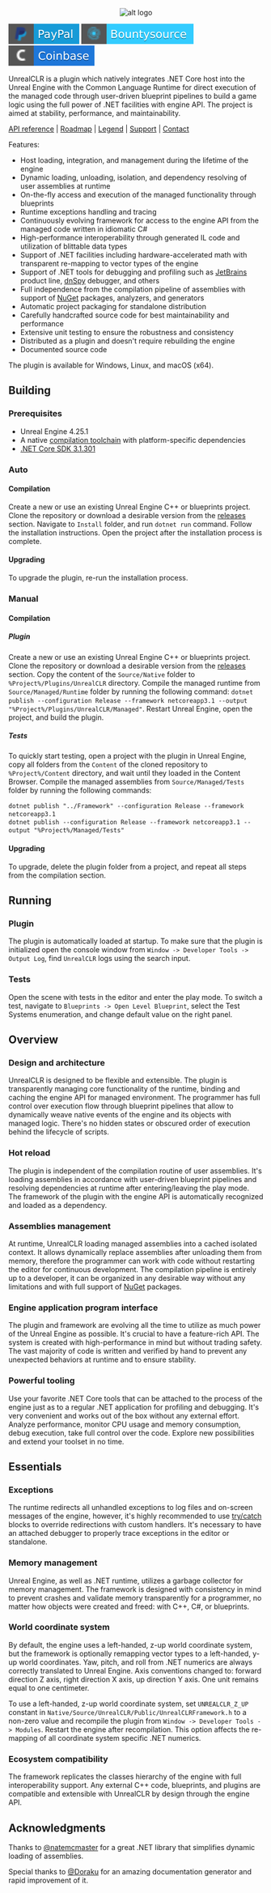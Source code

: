 <p align="center">
	<img src="https://i.imgur.com/c6Zn7SE.png" alt="alt logo">
</p>

[![PayPal](https://github.com/Rageware/Shields/blob/master/paypal.svg)](https://www.paypal.me/nxrighthere) [![Bountysource](https://github.com/Rageware/Shields/blob/master/bountysource.svg)](https://salt.bountysource.com/checkout/amount?team=nxrighthere) [![Coinbase](https://github.com/Rageware/Shields/blob/master/coinbase.svg)](https://commerce.coinbase.com/checkout/03e11816-b6fc-4e14-b974-29a1d0886697)

UnrealCLR is a plugin which natively integrates .NET Core host into the Unreal Engine with the Common Language Runtime for direct execution of the managed code through user-driven blueprint pipelines to build a game logic using the full power of .NET facilities with engine API. The project is aimed at stability, performance, and maintainability.

[API reference](https://github.com/nxrighthere/UnrealCLR/blob/master/API/UnrealEngine-Framework.md) | [Roadmap](https://github.com/users/nxrighthere/projects/5?fullscreen=true) | [Legend](https://github.com/nxrighthere/UnrealCLR/blob/master/LEGEND.md) | [Support](https://gumroad.com/l/unrealclr) | [Contact](mailto:nxrighthere@gmail.com)

Features:

- Host loading, integration, and management during the lifetime of the engine
- Dynamic loading, unloading, isolation, and dependency resolving of user assemblies at runtime
- On-the-fly access and execution of the managed functionality through blueprints
- Runtime exceptions handling and tracing
- Continuously evolving framework for access to the engine API from the managed code written in idiomatic C#
- High-performance interoperability through generated IL code and utilization of blittable data types
- Support of .NET facilities including hardware-accelerated math with transparent re-mapping to vector types of the engine
- Support of .NET tools for debugging and profiling such as [JetBrains](https://www.jetbrains.com/products.html#lang=csharp) product line, [dnSpy](https://github.com/0xd4d/dnSpy) debugger, and others
- Full independence from the compilation pipeline of assemblies with support of [NuGet](https://www.nuget.org) packages, analyzers, and generators
- Automatic project packaging for standalone distribution
- Carefully handcrafted source code for best maintainability and performance
- Extensive unit testing to ensure the robustness and consistency
- Distributed as a plugin and doesn't require rebuilding the engine
- Documented source code

The plugin is available for Windows, Linux, and macOS (x64).

Building
--------
### Prerequisites
- Unreal Engine 4.25.1
- A native [compilation toolchain](https://docs.unrealengine.com/en-US/Programming/Development/VisualStudioSetup/index.html) with platform-specific dependencies
- [.NET Core SDK 3.1.301](https://dotnet.microsoft.com/download/dotnet-core/3.1)

### Auto

#### Compilation
Create a new or use an existing Unreal Engine C++ or blueprints project. Clone the repository or download a desirable version from the [releases](https://github.com/nxrighthere/UnrealCLR/releases) section. Navigate to `Install` folder, and run `dotnet run` command. Follow the installation instructions. Open the project after the installation process is complete.

#### Upgrading
To upgrade the plugin, re-run the installation process.

### Manual

#### Compilation

##### Plugin
Create a new or use an existing Unreal Engine C++ or blueprints project. Clone the repository or download a desirable version from the [releases](https://github.com/nxrighthere/UnrealCLR/releases) section. Copy the content of the `Source/Native` folder to `%Project%/Plugins/UnrealCLR` directory. Compile the managed runtime from `Source/Managed/Runtime` folder by running the following command: `dotnet publish --configuration Release --framework netcoreapp3.1 --output "%Project%/Plugins/UnrealCLR/Managed"`. Restart Unreal Engine, open the project, and build the plugin.

##### Tests
To quickly start testing, open a project with the plugin in Unreal Engine, copy all folders from the `Content` of the cloned repository to `%Project%/Content` directory, and wait until they loaded in the Content Browser. Compile the managed assemblies from `Source/Managed/Tests` folder by running the following commands:
```
dotnet publish "../Framework" --configuration Release --framework netcoreapp3.1
dotnet publish --configuration Release --framework netcoreapp3.1 --output "%Project%/Managed/Tests"
```

#### Upgrading
To upgrade, delete the plugin folder from a project, and repeat all steps from the compilation section.

Running
--------
### Plugin
The plugin is automatically loaded at startup. To make sure that the plugin is initialized open the console window from `Window -> Developer Tools -> Output Log`, find `UnrealCLR` logs using the search input.

### Tests
Open the scene with tests in the editor and enter the play mode. To switch a test, navigate to `Blueprints -> Open Level Blueprint`, select the Test Systems enumeration, and change default value on the right panel.

Overview
--------
### Design and architecture
UnrealCLR is designed to be flexible and extensible. The plugin is transparently managing core functionality of the runtime, binding and caching the engine API for managed environment. The programmer has full control over execution flow through blueprint pipelines that allow to dynamically weave native events of the engine and its objects with managed logic. There's no hidden states or obscured order of execution behind the lifecycle of scripts.

### Hot reload
The plugin is independent of the compilation routine of user assemblies. It's loading assemblies in accordance with user-driven blueprint pipelines and resolving dependencies at runtime after entering/leaving the play mode. The framework of the plugin with the engine API is automatically recognized and loaded as a dependency.

### Assemblies management
At runtime, UnrealCLR loading managed assemblies into a cached isolated context. It allows dynamically replace assemblies after unloading them from memory, therefore the programmer can work with code without restarting the editor for continuous development. The compilation pipeline is entirely up to a developer, it can be organized in any desirable way without any limitations and with full support of [NuGet](https://www.nuget.org) packages.

### Engine application program interface
The plugin and framework are evolving all the time to utilize as much power of the Unreal Engine as possible. It's crucial to have a feature-rich API. The system is created with high-performance in mind but without trading safety. The vast majority of code is written and verified by hand to prevent any unexpected behaviors at runtime and to ensure stability.

### Powerful tooling
Use your favorite .NET Core tools that can be attached to the process of the engine just as to a regular .NET application for profiling and debugging. It's very convenient and works out of the box without any external effort. Analyze performance, monitor CPU usage and memory consumption, debug execution, take full control over the code. Explore new possibilities and extend your toolset in no time.

Essentials
--------
### Exceptions
The runtime redirects all unhandled exceptions to log files and on-screen messages of the engine, however, it's highly recommended to use [try/catch](https://docs.microsoft.com/en-us/dotnet/standard/exceptions/how-to-use-the-try-catch-block-to-catch-exceptions) blocks to override redirections with custom handlers. It's necessary to have an attached debugger to properly trace exceptions in the editor or standalone.

### Memory management
Unreal Engine, as well as .NET runtime, utilizes a garbage collector for memory management. The framework is designed with consistency in mind to prevent crashes and validate memory transparently for a programmer, no matter how objects were created and freed: with C++, C#, or blueprints.

### World coordinate system
By default, the engine uses a left-handed, z-up world coordinate system, but the framework is optionally remapping vector types to a left-handed, y-up world coordinates. Yaw, pitch, and roll from .NET numerics are always correctly translated to Unreal Engine. Axis conventions changed to: forward direction Z axis, right direction X axis, up direction Y axis. One unit remains equal to one centimeter.

To use a left-handed, z-up world coordinate system, set `UNREALCLR_Z_UP` constant in `Native/Source/UnrealCLR/Public/UnrealCLRFramework.h` to a non-zero value and recompile the plugin from `Window -> Developer Tools -> Modules`. Restart the engine after recompilation. This option affects the re-mapping of all coordinate system specific .NET numerics.

### Ecosystem compatibility
The framework replicates the classes hierarchy of the engine with full interoperability support. Any external C++ code, blueprints, and plugins are compatible and extensible with UnrealCLR by design through the engine API.

Acknowledgments
--------
Thanks to [@natemcmaster](https://github.com/natemcmaster) for a great .NET library that simplifies dynamic loading of assemblies.

Special thanks to [@Doraku](https://github.com/Doraku) for an amazing documentation generator and rapid improvement of it.

